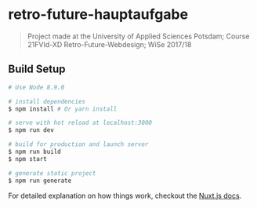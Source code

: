 # retro-future-hauptaufgabe

> Project made at the University of Applied Sciences Potsdam; Course 21FVId-XD Retro-Future-Webdesign; WiSe 2017/18

## Build Setup

``` bash
# Use Node 8.9.0

# install dependencies
$ npm install # Or yarn install

# serve with hot reload at localhost:3000
$ npm run dev

# build for production and launch server
$ npm run build
$ npm start

# generate static project
$ npm run generate
```

For detailed explanation on how things work, checkout the [Nuxt.js docs](https://github.com/nuxt/nuxt.js).
